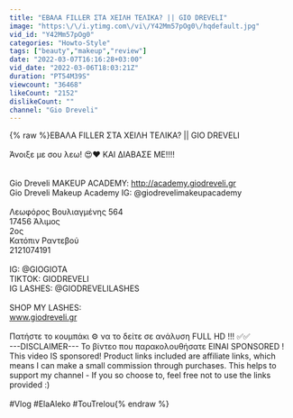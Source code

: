 ```yaml
---
title: "ΕΒΑΛΑ FILLER ΣΤΑ ΧΕΙΛΗ ΤΕΛΙΚΑ? || GIO DREVELI"
image: "https:\/\/i.ytimg.com\/vi\/Y42Mm57pOg0\/hqdefault.jpg"
vid_id: "Y42Mm57pOg0"
categories: "Howto-Style"
tags: ["beauty","makeup","review"]
date: "2022-03-07T16:16:28+03:00"
vid_date: "2022-03-06T18:03:21Z"
duration: "PT54M39S"
viewcount: "36468"
likeCount: "2152"
dislikeCount: ""
channel: "Gio Dreveli"
---
```

{% raw %}ΕΒΑΛΑ FILLER ΣΤΑ ΧΕΙΛΗ ΤΕΛΙΚΑ? || GIO DREVELI<br /><br />Άνοιξε με σου λεω! 😍❤️ ΚΑΙ ΔΙΑΒΑΣΕ ΜΕ!!!! <br /><br /><br />Gio Dreveli MAKEUP ACADEMY: <a rel="nofollow" target="blank" href="http://academy.giodreveli.gr​​​​​">http://academy.giodreveli.gr​​​​​</a><br />Gio Dreveli Makeup Academy IG: @giodrevelimakeupacademy <br /><br />Λεωφόρος Βουλιαγμένης 564<br />17456 Άλιμος<br />2ος<br />Κατόπιν Ραντεβού<br />2121074191<br /><br />IG: @GIOGIOTA<br />TIKTOK: GIODREVELI <br />IG LASHES: @GIODREVELILASHES<br /><br />SHOP MY LASHES:<br />www.giodreveli.gr <br /><br />Πατήστε το κουμπάκι ⚙️ να το δείτε σε ανάλυση FULL HD !!! ✅✅ <br />---DISCLAIMER--- To βίντεο που παρακολουθήσατε ΕΙΝΑΙ SPONSORED ! This video IS sponsored! Product links included are affiliate links, which means I can make a small commission through purchases. This helps to support my channel - If you so choose to, feel free not to use the links provided :)<br /><br />#Vlog #ElaAleko #TouTrelou{% endraw %}
